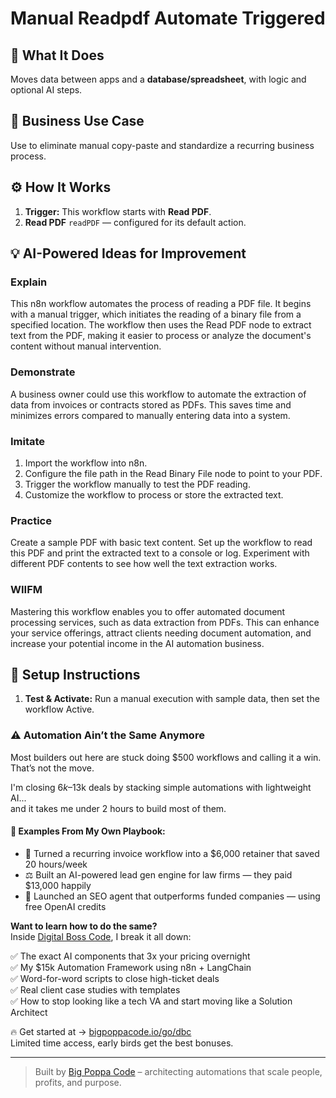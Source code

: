# Manual Readpdf Automate Triggered
  ## 🚀 What It Does
  Moves data between apps and a **database/spreadsheet**, with logic and optional AI steps.
  
  ## 💼 Business Use Case
  Use to eliminate manual copy-paste and standardize a recurring business process.
  
  ## ⚙️ How It Works
  1. **Trigger:** This workflow starts with **Read PDF**.
  2. **Read PDF** `readPDF` — configured for its default action.
  
  ## 💡 AI-Powered Ideas for Improvement
  ### Explain
This n8n workflow automates the process of reading a PDF file. It begins with a manual trigger, which initiates the reading of a binary file from a specified location. The workflow then uses the Read PDF node to extract text from the PDF, making it easier to process or analyze the document's content without manual intervention.

### Demonstrate
A business owner could use this workflow to automate the extraction of data from invoices or contracts stored as PDFs. This saves time and minimizes errors compared to manually entering data into a system.

### Imitate
1. Import the workflow into n8n.
2. Configure the file path in the Read Binary File node to point to your PDF.
3. Trigger the workflow manually to test the PDF reading.
4. Customize the workflow to process or store the extracted text.

### Practice
Create a sample PDF with basic text content. Set up the workflow to read this PDF and print the extracted text to a console or log. Experiment with different PDF contents to see how well the text extraction works.

### WIIFM
Mastering this workflow enables you to offer automated document processing services, such as data extraction from PDFs. This can enhance your service offerings, attract clients needing document automation, and increase your potential income in the AI automation business.
  
  ## 🔧 Setup Instructions
  1. **Test & Activate:** Run a manual execution with sample data, then set the workflow Active.
  
### ⚠️ Automation Ain’t the Same Anymore

Most builders out here are stuck doing $500 workflows and calling it a win.  
That’s not the move.  

I'm closing $6k–$13k deals by stacking simple automations with lightweight AI...  
and it takes me under 2 hours to build most of them.

#### 🧠 Examples From My Own Playbook:
- 🔁 Turned a recurring invoice workflow into a $6,000 retainer that saved 20 hours/week  
- ⚖️ Built an AI-powered lead gen engine for law firms — they paid $13,000 happily  
- 🚀 Launched an SEO agent that outperforms funded companies — using free OpenAI credits  

**Want to learn how to do the same?**  
Inside [Digital Boss Code](https://bigpoppacode.io/go/dbc), I break it all down:

✅ The exact AI components that 3x your pricing overnight  
✅ My $15k Automation Framework using n8n + LangChain  
✅ Word-for-word scripts to close high-ticket deals  
✅ Real client case studies with templates  
✅ How to stop looking like a tech VA and start moving like a Solution Architect  

🔥 Get started at → [bigpoppacode.io/go/dbc](https://bigpoppacode.io/go/dbc)  
Limited time access, early birds get the best bonuses.

---
> Built by [Big Poppa Code](https://bigpoppacode.io) – architecting automations that scale people, profits, and purpose.
  